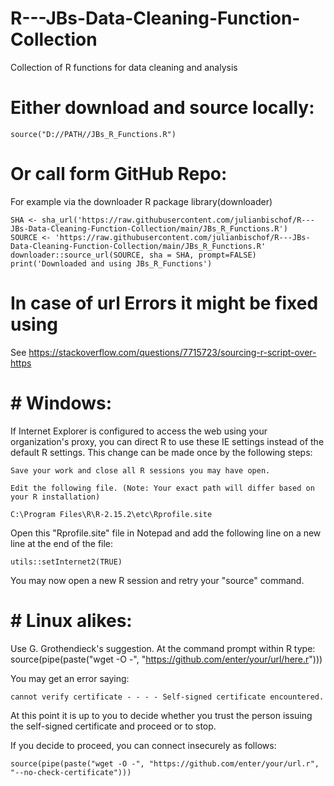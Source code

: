 # R---JBs-Data-Cleaning-Function-Collection
 Collection of R functions for data cleaning and analysis
 
 # Either download and source locally:
    source("D://PATH//JBs_R_Functions.R")
 
 # Or call form GitHub Repo:
 For example via the downloader R package
    library(downloader)
    
    SHA <- sha_url('https://raw.githubusercontent.com/julianbischof/R---JBs-Data-Cleaning-Function-Collection/main/JBs_R_Functions.R')
    SOURCE <- 'https://raw.githubusercontent.com/julianbischof/R---JBs-Data-Cleaning-Function-Collection/main/JBs_R_Functions.R'
    downloader::source_url(SOURCE, sha = SHA, prompt=FALSE)
    print('Downloaded and using JBs_R_Functions')

 # In case of url Errors it might be fixed using
 See https://stackoverflow.com/questions/7715723/sourcing-r-script-over-https

 # # Windows:
If Internet Explorer is configured to access the web using your organization's proxy, you can direct R to use these IE settings instead of the default R settings. This change can be made once by the following steps:

    Save your work and close all R sessions you may have open.

    Edit the following file. (Note: Your exact path will differ based on your R installation)

    C:\Program Files\R\R-2.15.2\etc\Rprofile.site

Open this "Rprofile.site" file in Notepad and add the following line on a new line at the end of the file:

    utils::setInternet2(TRUE)

You may now open a new R session and retry your "source" command.


# # Linux alikes:
Use G. Grothendieck's suggestion. At the command prompt within R type:
    source(pipe(paste("wget -O -", "https://github.com/enter/your/url/here.r")))

You may get an error saying:

    cannot verify certificate - - - - Self-signed certificate encountered.

At this point it is up to you to decide whether you trust the person issuing the self-signed certificate and proceed or to stop.

If you decide to proceed, you can connect insecurely as follows:

    source(pipe(paste("wget -O -", "https://github.com/enter/your/url.r", "--no-check-certificate")))

